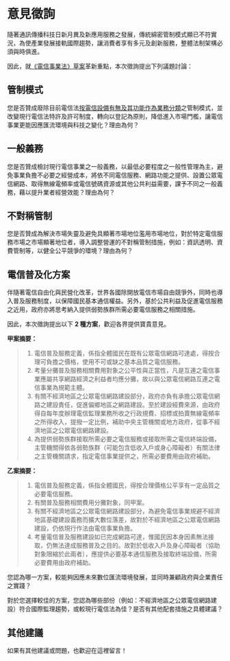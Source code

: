 # 意見徵詢

隨著通訊傳播科技日新月異及新應用服務之發展，傳統綿密管制模式顯已不符實況，為使產業發展接軌國際趨勢，讓消費者享有多元及創新服務，整體法制架構必須與時俱進。

因此，就[《電信事業法》草案](http://www.slideshare.net/vtaiwan/ss-59584847)革新重點，本次徵詢提出下列議題討論：

## 管制模式

您是否贊成廢除目前電信法[按電信設備有無及其功能作為業務分類](http://www.slideshare.net/vtaiwan/ss-59672068)之管制模式，並改變現行電信法特許及許可制度，轉向以登記為原則，降低進入市場門檻，讓電信事業更能因應匯流環境與科技之變化？理由為何？

## 一般義務

您是否贊成檢討現行電信事業之一般義務，以最低必要程度之一般性管理為主，避免事業負擔不必要之經營成本，將依不同電信服務、網路功能之提供、設置公眾電信網路、取得無線電頻率或電信號碼資源或其他公共利益需要，課予不同之一般義務，藉以提升業者經營效能？理由為何？

## 不對稱管制

您是否贊成為解決市場失靈及避免具顯著市場地位濫用市場地位，對於特定電信服務市場之市場顯著地位者，導入調整營運的不對稱管制措施，例如：資訊透明、資費管制等，以健全公平競爭的環境？理由為何？

## 電信普及化方案

伴隨著電信自由化與民營化改革，世界各國除開放電信市場自由競爭外，同時也導入普及服務制度，以保障國民基本通信權益。另外，基於公共利益及促進電信服務之近用，政府亦將思考納入提供弱勢族群所需必要電信服務之相關措施。

因此，本次徵詢提出以下 **2 種方案**，歡迎各界提供寶貴意見。

**甲案摘要：**

> 1. 電信普及服務定義，係指全體國民在既有公眾電信網路可達處，得按合理可負擔之價格，使用不可或缺之基本品質之電信服務。<br>
> 2. 考量分攤普及服務相關費用對象之公平性與正當性，凡是互連之電信事業應屬共享網路經濟之利益者均應分攤，故以與公眾電信網路互連之電信事業為規範主體。<br>
> 3. 有關不經濟地區之公眾電信網路建設部分，政府亦負有承擔公眾電信網路之建設責任，促進偏鄉地區之網路建設。至於建設經費來源，由政府得自每年度辦理電信監理業務所收之行政規費、招標或拍賣無線電頻率之所得收入，提撥一定比例，補助中央主管機關或地方政府，從事不經濟地區之公眾電信網路建設。<br>
> 4. 為提供弱勢族群接取所需必要之電信服務或接取所需之電信終端設備，主管機關得依各弱勢族群（可能包含低收入戶或身心障礙者）有關法律之主管機關請求，指定電信事業提供之，所需必要費用由政府補助。

**乙案摘要：**

> 1. 電信普及服務定義，係指全體國民，得按合理價格公平享有一定品質之必要電信服務。<br>
> 2. 有關普及服務相關費用分攤對象，同甲案。<br>
> 3. 有關不經濟地區之公眾電信網路建設部分，為避免電信事業規避不經濟地區基礎建設義務而擴大數位落差，故對於不經濟地區之公眾電信網路建設，仍依現行作法由電信事業負擔。
> 4. 考量電信普及服務建設如已完成網路可達，惟國民因本身因素無法接取，仍無法達成服務普及之目的。故對於低收入戶及身心障礙者（協助對象限縮於此兩者），應提供必要基本通信服務及接取終端設備，所需必要費用由政府補助。

您認為哪一方案，較能夠因應未來數位匯流環境發展，並同時兼顧政府與企業責任之實踐？

對於您選擇較佳的方案，您認為哪些部份（例如：不經濟地區之公眾電信網路建設）符合國際監理趨勢，或較現行電信法為佳？是否有其他配套措施之具體建議？

## 其他建議

如果有其他建議或問題，也歡迎在這裡留言！
